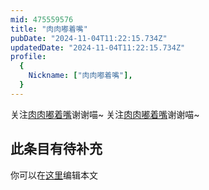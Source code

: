 ```yaml
---
mid: 475559576
title: "肉肉嘟着嘴"
pubDate: "2024-11-04T11:22:15.734Z"
updatedDate: "2024-11-04T11:22:15.734Z"
profile:
  {
    Nickname: ["肉肉嘟着嘴"],
  }
---
```


关注[肉肉嘟着嘴](https://space.bilibili.com/475559576)谢谢喵~ 关注[肉肉嘟着嘴](https://space.bilibili.com/475559576)谢谢喵~

## 此条目有待补充
你可以在[这里](https://github.com/Yuhanawa/VTuber.ICU-Content/edit/master/v/肉肉嘟着嘴/index.md)编辑本文
